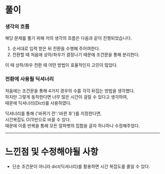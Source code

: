 # 풀이

### 생각의 흐름
해당 문제를 풀기 위해 저의 생각의 흐름은 다음과 같이 진행되었습니다.

1. 순서대로 입력 받은 뒤 전환을 수행해 주어여한다.
2. 전환할 때 처음에 상하/좌우가 결정나기 때문에 조건문을 통해 분리한다.

이 때 상하/좌우 전환 때 어떤 방법이 효율적인지 고민이 많았다.

### 전환에 사용될 딕셔너리
처음에는 조건문을 통해 4가지 경우의 수를 각각 뒤집는 방법을 생각했다.<br>
하지만 그렇게 동작한다면 너무 많은 시간이 걸릴 수 있다고 생각하여,<br>
때문에 딕셔너리(Dict)를 사용하였다.

딕셔너리를 통해 {'바뀌기 전':'바뀐 후'}를 지정한다면,<br>
시간복잡도 O(1)만으로 바꿀 수 있다.<br>
때문에 이중 반복을 통해 모든 알파벳의 집합을 글자 하나하나 수정해주었다.<br>

---

# 느낀점 및 수정해야될 사항

- 단순 조건문이 아니라 dict(딕셔너리)를 활용하면 시간 복잡도를 줄일 수 있다.